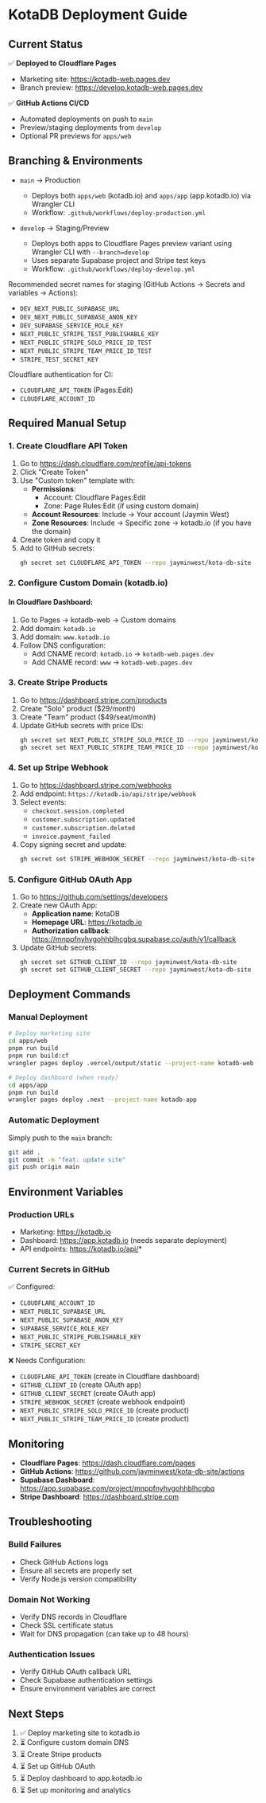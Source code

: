 # KotaDB Deployment Guide

## Current Status

✅ **Deployed to Cloudflare Pages**

- Marketing site: https://kotadb-web.pages.dev
- Branch preview: https://develop.kotadb-web.pages.dev

✅ **GitHub Actions CI/CD**

- Automated deployments on push to `main`
- Preview/staging deployments from `develop`
- Optional PR previews for `apps/web`

## Branching & Environments

- `main` → Production
  - Deploys both `apps/web` (kotadb.io) and `apps/app` (app.kotadb.io) via Wrangler CLI
  - Workflow: `.github/workflows/deploy-production.yml`

- `develop` → Staging/Preview
  - Deploys both apps to Cloudflare Pages preview variant using Wrangler CLI with `--branch=develop`
  - Uses separate Supabase project and Stripe test keys
  - Workflow: `.github/workflows/deploy-develop.yml`

Recommended secret names for staging (GitHub Actions → Secrets and variables → Actions):

- `DEV_NEXT_PUBLIC_SUPABASE_URL`
- `DEV_NEXT_PUBLIC_SUPABASE_ANON_KEY`
- `DEV_SUPABASE_SERVICE_ROLE_KEY`
- `NEXT_PUBLIC_STRIPE_TEST_PUBLISHABLE_KEY`
- `NEXT_PUBLIC_STRIPE_SOLO_PRICE_ID_TEST`
- `NEXT_PUBLIC_STRIPE_TEAM_PRICE_ID_TEST`
- `STRIPE_TEST_SECRET_KEY`

Cloudflare authentication for CI:

- `CLOUDFLARE_API_TOKEN` (Pages:Edit)
- `CLOUDFLARE_ACCOUNT_ID`

## Required Manual Setup

### 1. Create Cloudflare API Token

1. Go to https://dash.cloudflare.com/profile/api-tokens
2. Click "Create Token"
3. Use "Custom token" template with:
   - **Permissions**:
     - Account: Cloudflare Pages:Edit
     - Zone: Page Rules:Edit (if using custom domain)
   - **Account Resources**: Include → Your account (Jaymin West)
   - **Zone Resources**: Include → Specific zone → kotadb.io (if you have the domain)
4. Create token and copy it
5. Add to GitHub secrets:
   ```bash
   gh secret set CLOUDFLARE_API_TOKEN --repo jayminwest/kota-db-site
   ```

### 2. Configure Custom Domain (kotadb.io)

#### In Cloudflare Dashboard:

1. Go to Pages → kotadb-web → Custom domains
2. Add domain: `kotadb.io`
3. Add domain: `www.kotadb.io`
4. Follow DNS configuration:
   - Add CNAME record: `kotadb.io` → `kotadb-web.pages.dev`
   - Add CNAME record: `www` → `kotadb-web.pages.dev`

### 3. Create Stripe Products

1. Go to https://dashboard.stripe.com/products
2. Create "Solo" product ($29/month)
3. Create "Team" product ($49/seat/month)
4. Update GitHub secrets with price IDs:
   ```bash
   gh secret set NEXT_PUBLIC_STRIPE_SOLO_PRICE_ID --repo jayminwest/kota-db-site
   gh secret set NEXT_PUBLIC_STRIPE_TEAM_PRICE_ID --repo jayminwest/kota-db-site
   ```

### 4. Set up Stripe Webhook

1. Go to https://dashboard.stripe.com/webhooks
2. Add endpoint: `https://kotadb.io/api/stripe/webhook`
3. Select events:
   - `checkout.session.completed`
   - `customer.subscription.updated`
   - `customer.subscription.deleted`
   - `invoice.payment_failed`
4. Copy signing secret and update:
   ```bash
   gh secret set STRIPE_WEBHOOK_SECRET --repo jayminwest/kota-db-site
   ```

### 5. Configure GitHub OAuth App

1. Go to https://github.com/settings/developers
2. Create new OAuth App:
   - **Application name**: KotaDB
   - **Homepage URL**: https://kotadb.io
   - **Authorization callback**: https://mnppfnyhvgohhblhcgbq.supabase.co/auth/v1/callback
3. Update GitHub secrets:
   ```bash
   gh secret set GITHUB_CLIENT_ID --repo jayminwest/kota-db-site
   gh secret set GITHUB_CLIENT_SECRET --repo jayminwest/kota-db-site
   ```

## Deployment Commands

### Manual Deployment

```bash
# Deploy marketing site
cd apps/web
pnpm run build
pnpm run build:cf
wrangler pages deploy .vercel/output/static --project-name kotadb-web

# Deploy dashboard (when ready)
cd apps/app
pnpm run build
wrangler pages deploy .next --project-name kotadb-app
```

### Automatic Deployment

Simply push to the `main` branch:

```bash
git add .
git commit -m "feat: update site"
git push origin main
```

## Environment Variables

### Production URLs

- Marketing: https://kotadb.io
- Dashboard: https://app.kotadb.io (needs separate deployment)
- API endpoints: https://kotadb.io/api/*

### Current Secrets in GitHub

✅ Configured:

- `CLOUDFLARE_ACCOUNT_ID`
- `NEXT_PUBLIC_SUPABASE_URL`
- `NEXT_PUBLIC_SUPABASE_ANON_KEY`
- `SUPABASE_SERVICE_ROLE_KEY`
- `NEXT_PUBLIC_STRIPE_PUBLISHABLE_KEY`
- `STRIPE_SECRET_KEY`

❌ Needs Configuration:

- `CLOUDFLARE_API_TOKEN` (create in Cloudflare dashboard)
- `GITHUB_CLIENT_ID` (create OAuth app)
- `GITHUB_CLIENT_SECRET` (create OAuth app)
- `STRIPE_WEBHOOK_SECRET` (create webhook endpoint)
- `NEXT_PUBLIC_STRIPE_SOLO_PRICE_ID` (create product)
- `NEXT_PUBLIC_STRIPE_TEAM_PRICE_ID` (create product)

## Monitoring

- **Cloudflare Pages**: https://dash.cloudflare.com/pages
- **GitHub Actions**: https://github.com/jayminwest/kota-db-site/actions
- **Supabase Dashboard**: https://app.supabase.com/project/mnppfnyhvgohhblhcgbq
- **Stripe Dashboard**: https://dashboard.stripe.com

## Troubleshooting

### Build Failures

- Check GitHub Actions logs
- Ensure all secrets are properly set
- Verify Node.js version compatibility

### Domain Not Working

- Verify DNS records in Cloudflare
- Check SSL certificate status
- Wait for DNS propagation (can take up to 48 hours)

### Authentication Issues

- Verify GitHub OAuth callback URL
- Check Supabase authentication settings
- Ensure environment variables are correct

## Next Steps

1. ✅ Deploy marketing site to kotadb.io
2. ⏳ Configure custom domain DNS
3. ⏳ Create Stripe products
4. ⏳ Set up GitHub OAuth
5. ⏳ Deploy dashboard to app.kotadb.io
6. ⏳ Set up monitoring and analytics
